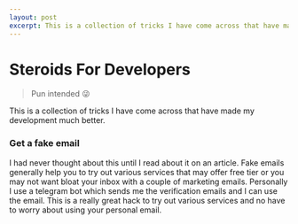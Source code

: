 ```yaml
---
layout: post
excerpt: This is a collection of tricks I have come across that have made my development much better.
---
```


# Steroids For Developers

> Pun intended 😜

This is a collection of tricks I have come across that have made my development much better.

### Get a fake email
I had never thought about this until I read about it on an article. Fake emails generally help you to try out various services that may offer free tier or you may not want bloat your inbox with a couple of marketing emails. Personally I use a telegram bot which sends me the verification emails and I can use the email. This is a really great hack to try out various services and no have to worry about using your personal email.

